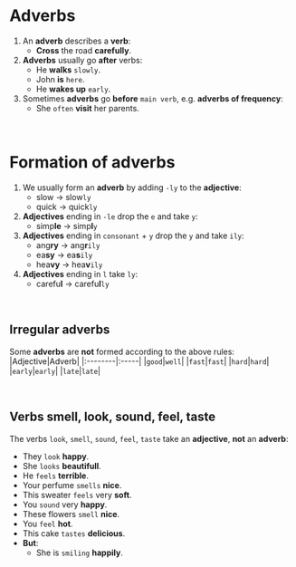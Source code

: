 # Adverbs
1. An **adverb** describes a **verb**:
   - **Cross** the road **carefully**.
2. **Adverbs** usually go **after** verbs:
   - He **walks** `slowly`.
   - John **is** `here`.
   - He **wakes up** `early`.
3. Sometimes **adverbs** go **before** `main verb`, e.g. **adverbs of frequency**:
   - She `often` **visit** her parents.

<br>

# Formation of adverbs
1. We usually form an **adverb** by adding `-ly` to the **adjective**:
   - slow → slow`ly`
   - quick → quick`ly`
2. **Adjectives** ending in `-le` drop the `e` and take `y`:
   - simp**le** → simp**l**`y`
3. **Adjectives** ending in `consonant` + `y` drop the `y` and take `ily`:
   - ang**ry** → ang**r**`ily`
   - ea**sy** → ea**s**`ily`
   - hea**vy** → hea**v**`ily`
4. **Adjectives** ending in `l` take `ly`:
   - carefu**l** → carefu**l**`ly`

<br>

## Irregular adverbs
Some **adverbs** are **not** formed according to the above rules:
|Adjective|Adverb|
|:--------|:-----|
|`good`|`well`|
|`fast`|`fast`|
|`hard`|`hard`|
|`early`|`early`|
|`late`|`late`|

<br>

## Verbs smell, look, sound, feel, taste
The verbs `look`, `smell`, `sound`, `feel`, `taste` take an **adjective**, **not** an **adverb**:
- They `look` **happy**.
- She `looks` **beautifull**.
- He `feels` **terrible**.
- Your perfume `smells` **nice**.
- This sweater `feels` very **soft**.
- You `sound` very **happy**.
- These flowers `smell` **nice**.
- You `feel` **hot**.
- This cake `tastes` **delicious**.
- **But**:
  - She is `smiling` **happily**.